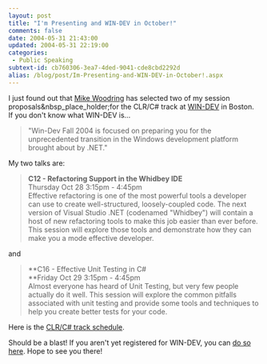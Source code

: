 ```yaml
---
layout: post
title: "I'm Presenting and WIN-DEV in October!"
comments: false
date: 2004-05-31 21:43:00
updated: 2004-05-31 22:19:00
categories:
 - Public Speaking
subtext-id: cb760306-3ea7-4ded-9041-cde8cbd2292d
alias: /blog/post/Im-Presenting-and-WIN-DEV-in-October!.aspx
---
```



I just found out that [Mike Woodring](http://www.pluralsight.com/mike.aspx) has selected two of my session proposals&nbsp_place_holder;for the CLR/C# track at [WIN-DEV](http://butrain.bu.edu/windev/default.asp) in Boston. If you don't know what WIN-DEV is...

> "Win-Dev Fall 2004 is focused on preparing you for the unprecedented transition in the Windows development platform brought about by .NET."

My two talks are:

> **C12 - Refactoring Support in the Whidbey IDE**  
Thursday Oct 28 3:15pm - 4:45pm  
Effective refactoring is one of the most powerful tools a developer can use to create well-structured, loosely-coupled code. The next version of Visual Studio .NET (codenamed "Whidbey") will contain a host of new refactoring tools to make this job easier than ever before. This session will explore those tools and demonstrate how they can make you a mode effective developer.

and

> **C16 - Effective Unit Testing in C#  
**Friday Oct 29 3:15pm - 4:45pm  
Almost everyone has heard of Unit Testing, but very few people actually do it well. This session will explore the common pitfalls associated with unit testing and provide some tools and techniques to help you create better tests for your code.

Here is the [CLR/C# track schedule](http://butrain.bu.edu/windev/track2.asp).

Should be a blast! If you aren't yet registered for WIN-DEV, you can [do so here](http://butrain.bu.edu/windev/register.asp). Hope to see you there!
